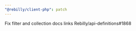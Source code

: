 ```yaml
---
"@rebilly/client-php": patch
---
```


Fix filter and collection docs links Rebilly/api-definitions#1868
